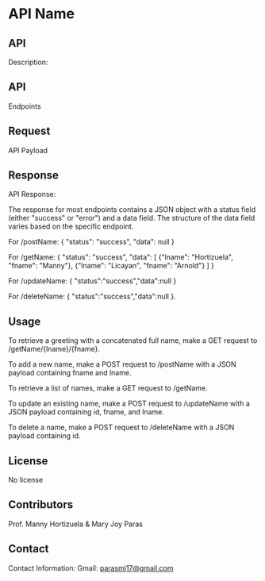 # API Name





 


## API
Description:


 


## API
Endpoints
 


## Request
API Payload





 


## Response

API Response:

The response for most endpoints contains a JSON object with a status field (either "success" or "error") and a data field. The structure of the data field varies based on the specific endpoint.

For /postName:
{
    "status": "success",
    "data": null
}

For /getName:
{
    "status": "success",
    "data": [
        {"lname": "Hortizuela", "fname": "Manny"},
        {"lname": "Licayan", "fname": "Arnold"}
    ]
}


For /updateName:
{
         "status":"success","data":null
}

For /deleteName:
{
         "status":"success","data":null
}.


 


## Usage


To retrieve a greeting with a concatenated full name, make a GET request to /getName/{lname}/{fname}.

To add a new name, make a POST request to /postName with a JSON payload containing fname and lname.

To retrieve a list of names, make a GET request to /getName.

To update an existing name, make a POST request to /updateName with a JSON payload containing id, fname, and lname.

To delete a name, make a POST request to /deleteName with a JSON payload containing id.


 


## License
No license




 


## Contributors


Prof. Manny Hortizuela & Mary Joy Paras


 


## Contact
Contact Information:
Gmail: parasmj17@gmail.com
